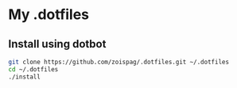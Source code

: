 # My .dotfiles

## Install using dotbot

```bash
git clone https://github.com/zoispag/.dotfiles.git ~/.dotfiles
cd ~/.dotfiles
./install
```
